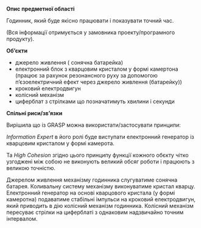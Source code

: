 **Опис предметної області**

Годинник, який буде якісно працювати і показувати точний час.

(Вся інформації отримується у замовника проекту/програмного продукту).

**Об’єкти**
- джерело живлення ( сонячна батарейка)
- електронний блок з кварцовим кристалом у формі камертона (працює за рахунок резонансного руху за допомогою п’єзоелектричний ефект через джерело живлення (батарейку))
- кроковий електродвигун
- колісний механізм
- циферблат з стрілками що позначатимуть хвилини і секунди

**Спільні риси/зв’язки**

Вирішила що із GRASP можна використати/застосувати принципи:

*Information Expert*  в його ролі буде виступати електронний генератор із кварцовим кристалом у формі камерота.

Та  *High Cohesion* згідно цього принципу функції кожного обєкту чітко узгоджені між собою не виконують великий обсяг роботи і працюють з великою точністю.

Джерелом живлення механізму годинника слугуватиме сонячна батарея. Коливальну систему механізму виконуватиме кристал кварцу. Електронний генератор на основі кварцового кристала (у формі камеротна) подаватиме стабільні імпульси на кроковий електродвигун, який приводить в дію колісний механізм годинника. Колісний механізм пересуває стрілки на циферблаті з однаковим надзвичайно точним інтервалом.
